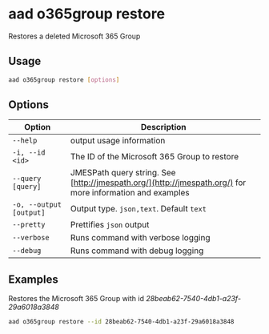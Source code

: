 # aad o365group restore

Restores a deleted Microsoft 365 Group

## Usage

```sh
aad o365group restore [options]
```

## Options

Option|Description
------|-----------
`--help`|output usage information
`-i, --id <id>`|The ID of the Microsoft 365 Group to restore
`--query [query]`|JMESPath query string. See [http://jmespath.org/](http://jmespath.org/) for more information and examples
`-o, --output [output]`|Output type. `json,text`. Default `text`
`--pretty`|Prettifies `json` output
`--verbose`|Runs command with verbose logging
`--debug`|Runs command with debug logging

## Examples

Restores the Microsoft 365 Group with id _28beab62-7540-4db1-a23f-29a6018a3848_

```sh
aad o365group restore --id 28beab62-7540-4db1-a23f-29a6018a3848
```
